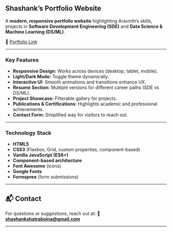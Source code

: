 ## **Shashank’s Portfolio Website**

A **modern, responsive portfolio website** highlighting Aravinth’s skills, projects in **Software Development Engineering (SDE)** and **Data Science & Machine Learning (DS/ML)**.

🔗 [Portfolio Link](https://shashank-portfolio-rose.vercel.app/)

---

### **Key Features**

* **Responsive Design:** Works across devices (desktop, tablet, mobile).
* **Light/Dark Mode:** Toggle theme dynamically.
* **Interactive UI:** Smooth animations and transitions enhance UX.
* **Resume Section:** Multiple versions for different career paths (SDE vs DS/ML).
* **Project Showcase:** Filterable gallery for projects.
* **Publications & Certifications:** Highlights academic and professional achievements.
* **Contact Form:** Simplified way for visitors to reach out.

---

### **Technology Stack**

* **HTML5**
* **CSS3** (Flexbox, Grid, custom properties, component-based)
* **Vanilla JavaScript (ES6+)**
* **Component-based architecture**
* **Font Awesome** (icons)
* **Google Fonts**
* **Formspree** (form submissions)

---

## 📬 **Contact**

For questions or suggestions, reach out at:
📧 **shashankshatraboina@gmail.com**

---




